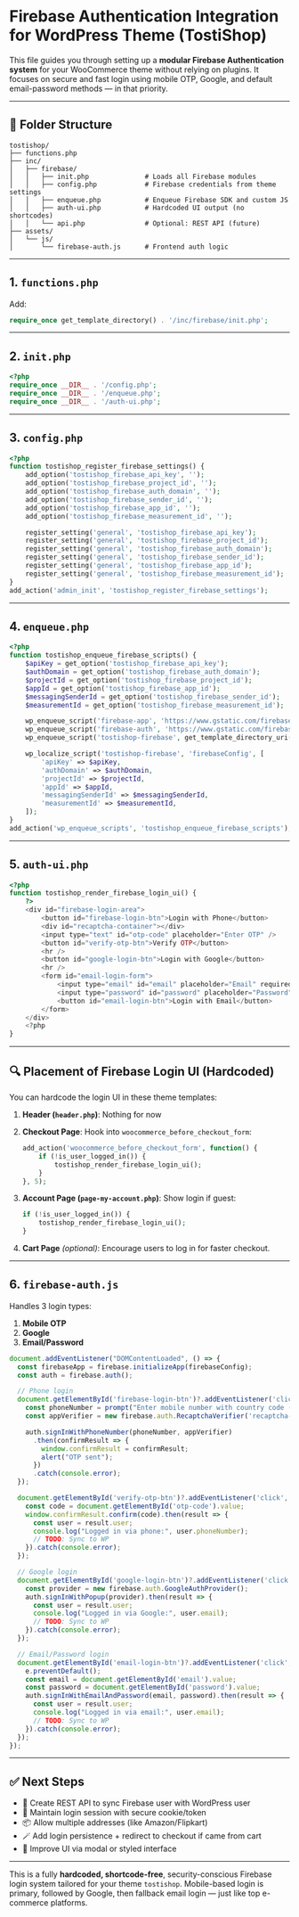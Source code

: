 # Firebase Authentication Integration for WordPress Theme (TostiShop)

This file guides you through setting up a **modular Firebase Authentication system** for your WooCommerce theme without relying on plugins. It focuses on secure and fast login using mobile OTP, Google, and default email-password methods — in that priority.

---

## 🔧 Folder Structure

```
tostishop/
├── functions.php
├── inc/
│   ├── firebase/
│   │   ├── init.php              # Loads all Firebase modules
│   │   ├── config.php            # Firebase credentials from theme settings
│   │   ├── enqueue.php           # Enqueue Firebase SDK and custom JS
│   │   ├── auth-ui.php           # Hardcoded UI output (no shortcodes)
│   │   └── api.php               # Optional: REST API (future)
├── assets/
│   └── js/
│       └── firebase-auth.js      # Frontend auth logic
```

---

## 1. `functions.php`
Add:
```php
require_once get_template_directory() . '/inc/firebase/init.php';
```

---

## 2. `init.php`
```php
<?php
require_once __DIR__ . '/config.php';
require_once __DIR__ . '/enqueue.php';
require_once __DIR__ . '/auth-ui.php';
```

---

## 3. `config.php`
```php
<?php
function tostishop_register_firebase_settings() {
    add_option('tostishop_firebase_api_key', '');
    add_option('tostishop_firebase_project_id', '');
    add_option('tostishop_firebase_auth_domain', '');
    add_option('tostishop_firebase_sender_id', '');
    add_option('tostishop_firebase_app_id', '');
    add_option('tostishop_firebase_measurement_id', '');

    register_setting('general', 'tostishop_firebase_api_key');
    register_setting('general', 'tostishop_firebase_project_id');
    register_setting('general', 'tostishop_firebase_auth_domain');
    register_setting('general', 'tostishop_firebase_sender_id');
    register_setting('general', 'tostishop_firebase_app_id');
    register_setting('general', 'tostishop_firebase_measurement_id');
}
add_action('admin_init', 'tostishop_register_firebase_settings');
```

---

## 4. `enqueue.php`
```php
<?php
function tostishop_enqueue_firebase_scripts() {
    $apiKey = get_option('tostishop_firebase_api_key');
    $authDomain = get_option('tostishop_firebase_auth_domain');
    $projectId = get_option('tostishop_firebase_project_id');
    $appId = get_option('tostishop_firebase_app_id');
    $messagingSenderId = get_option('tostishop_firebase_sender_id');
    $measurementId = get_option('tostishop_firebase_measurement_id');

    wp_enqueue_script('firebase-app', 'https://www.gstatic.com/firebasejs/10.7.0/firebase-app.js', [], null, true);
    wp_enqueue_script('firebase-auth', 'https://www.gstatic.com/firebasejs/10.7.0/firebase-auth.js', ['firebase-app'], null, true);
    wp_enqueue_script('tostishop-firebase', get_template_directory_uri() . '/assets/js/firebase-auth.js', ['firebase-app', 'firebase-auth'], null, true);

    wp_localize_script('tostishop-firebase', 'firebaseConfig', [
        'apiKey' => $apiKey,
        'authDomain' => $authDomain,
        'projectId' => $projectId,
        'appId' => $appId,
        'messagingSenderId' => $messagingSenderId,
        'measurementId' => $measurementId,
    ]);
}
add_action('wp_enqueue_scripts', 'tostishop_enqueue_firebase_scripts');
```

---

## 5. `auth-ui.php`
```php
<?php
function tostishop_render_firebase_login_ui() {
    ?>
    <div id="firebase-login-area">
        <button id="firebase-login-btn">Login with Phone</button>
        <div id="recaptcha-container"></div>
        <input type="text" id="otp-code" placeholder="Enter OTP" />
        <button id="verify-otp-btn">Verify OTP</button>
        <hr />
        <button id="google-login-btn">Login with Google</button>
        <hr />
        <form id="email-login-form">
            <input type="email" id="email" placeholder="Email" required />
            <input type="password" id="password" placeholder="Password" required />
            <button id="email-login-btn">Login with Email</button>
        </form>
    </div>
    <?php
}
```

---

## 🔍 Placement of Firebase Login UI (Hardcoded)

You can hardcode the login UI in these theme templates:

1. **Header (`header.php`)**:
   Nothing for now

2. **Checkout Page**:
   Hook into `woocommerce_before_checkout_form`:
   ```php
   add_action('woocommerce_before_checkout_form', function() {
       if (!is_user_logged_in()) {
           tostishop_render_firebase_login_ui();
       }
   }, 5);
   ```

3. **Account Page (`page-my-account.php`)**:
   Show login if guest:
   ```php
   if (!is_user_logged_in()) {
       tostishop_render_firebase_login_ui();
   }
   ```

4. **Cart Page** *(optional)*:
   Encourage users to log in for faster checkout.

---

## 6. `firebase-auth.js`

Handles 3 login types:
1. **Mobile OTP**
2. **Google**
3. **Email/Password**

```js
document.addEventListener("DOMContentLoaded", () => {
  const firebaseApp = firebase.initializeApp(firebaseConfig);
  const auth = firebase.auth();

  // Phone login
  document.getElementById('firebase-login-btn')?.addEventListener('click', () => {
    const phoneNumber = prompt("Enter mobile number with country code (e.g. +91...)");
    const appVerifier = new firebase.auth.RecaptchaVerifier('recaptcha-container', { size: 'invisible' });

    auth.signInWithPhoneNumber(phoneNumber, appVerifier)
      .then(confirmResult => {
        window.confirmResult = confirmResult;
        alert("OTP sent");
      })
      .catch(console.error);
  });

  document.getElementById('verify-otp-btn')?.addEventListener('click', () => {
    const code = document.getElementById('otp-code').value;
    window.confirmResult.confirm(code).then(result => {
      const user = result.user;
      console.log("Logged in via phone:", user.phoneNumber);
      // TODO: Sync to WP
    }).catch(console.error);
  });

  // Google login
  document.getElementById('google-login-btn')?.addEventListener('click', () => {
    const provider = new firebase.auth.GoogleAuthProvider();
    auth.signInWithPopup(provider).then(result => {
      const user = result.user;
      console.log("Logged in via Google:", user.email);
      // TODO: Sync to WP
    }).catch(console.error);
  });

  // Email/Password login
  document.getElementById('email-login-btn')?.addEventListener('click', (e) => {
    e.preventDefault();
    const email = document.getElementById('email').value;
    const password = document.getElementById('password').value;
    auth.signInWithEmailAndPassword(email, password).then(result => {
      const user = result.user;
      console.log("Logged in via email:", user.email);
      // TODO: Sync to WP
    }).catch(console.error);
  });
});
```

---

## ✅ Next Steps

- 🔐 Create REST API to sync Firebase user with WordPress user
- 🔁 Maintain login session with secure cookie/token
- 📦 Allow multiple addresses (like Amazon/Flipkart)
- 🪄 Add login persistence + redirect to checkout if came from cart
- 🎨 Improve UI via modal or styled interface

---

This is a fully **hardcoded, shortcode-free**, security-conscious Firebase login system tailored for your theme `tostishop`. Mobile-based login is primary, followed by Google, then fallback email login — just like top e-commerce platforms.

